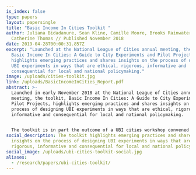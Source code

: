 ```yaml
---
is_index: false
type: papers
layout: papersingle
title: "Basic Income In Cities Toolkit "
author: Juliana Bidadanure, Sean Kline, Camille Moore, Brooks Rainwater, &
  Catherine Thomas // Published November 2018
date: 2019-04-28T00:00:31.857Z
excerpt: "Launched at the National League of Cities annual meeting, the toolkit,
  Basic Income In Cities: A Guide to City Experiments and Pilot Projects,
  highlights emerging practices and shares insights on the process of designing
  UBI experiments in ways that are ethical, rigorous, informative and
  consequential for local and national policymaking."
image: /uploads/cities-toolkit.jpg
link: /uploads/BasicIncomeInCities_Report.pdf
abstract: >-
  Launched in early November 2018 at the National League of Cities annual
  meeting, the toolkit, Basic Income In Cities: A Guide to City Experiments and
  Pilot Projects, highlights emerging practices and shares insights on the
  process of designing UBI experiments in ways that are ethical, rigorous,
  informative and consequential for local and national policymaking.


  The toolkit is in part the outcome of a UBI cities workshop convened by the Basic Income Lab in partnership with the National League of Cities (NLC) and the Economic Security Project in September 2017. Researchers and key stakeholders from the Stockton Economic Empowerment Demonstration, the Y Combinator’s Basic Income Project, the Universal Income Project and the Jain Family Institute also made valuable contributions.
social_description: The toolkit highlights emerging practices and shares
  insights on the process of designing UBI experiments in ways that are ethical,
  rigorous, informative and consequential for local and national policymaking.
social_image: /uploads/ubi-cities-toolkit-social.jpg
aliases:
  - /research/papers/ubi-cities-toolkit/
---
```


